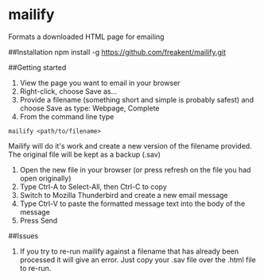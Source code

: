 # mailify
Formats a downloaded HTML page for emailing

##Installation
npm install -g https://github.com/freakent/mailify.git

##Getting started
1. View the page you want to email in your browser
1. Right-click, choose Save as...
1. Provide a filename (something short and simple is probably safest) and choose Save as type: Webpage, Complete
1. From the command line type 
```
mailify <path/to/filename>
```
Mailify will do it's work and create a new version of the filename provided. The original file will be kept as a backup (.sav)
1. Open the new file in your browser (or press refresh on the file you had open originally)
1. Type Ctrl-A to Select-All, then Ctrl-C to copy
1. Switch to Mozilla Thunderbird and create a new email message
1. Type Ctrl-V to paste the formatted message text into the body of the message
1. Press Send

##Issues
1. If you try to re-run mailify against a filename that has already been processed it 
will give an error. Just copy your .sav file over the .html file to re-run.
